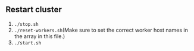 ## Restart cluster
1. `./stop.sh`
2. `./reset-workers.sh`(Make sure to set the correct worker host names in the array in this file.)
3. `./start.sh`
